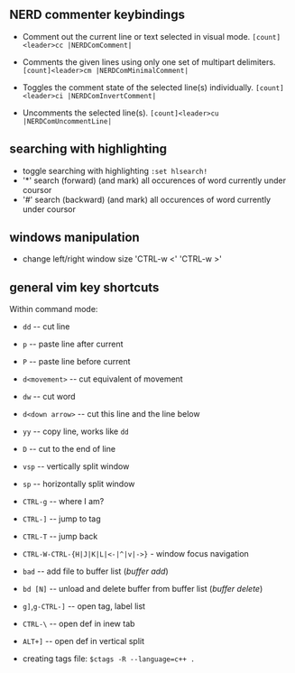 ## NERD commenter keybindings

* Comment out the current line or text selected in visual mode.
    `[count]<leader>cc |NERDComComment|`
  
* Comments the given lines using only one set of multipart delimiters.
    `[count]<leader>cm |NERDComMinimalComment|`

* Toggles the comment state of the selected line(s) individually.
    `[count]<leader>ci |NERDComInvertComment|`

* Uncomments the selected line(s).
    `[count]<leader>cu |NERDComUncommentLine|`

## searching with highlighting
  * toggle searching with highlighting
    `:set hlsearch!`
  * '*' search (forward) (and mark) all occurences of word currently under coursor
  * '#' search (backward) (and mark) all occurences of word currently under coursor

## windows manipulation

* change left/right window size
    'CTRL-w <NUM><'
    'CTRL-w <NUM>>'

## general vim key shortcuts
Within command mode:
* `dd` -- cut line 
* `p` -- paste line after current
* `P` -- paste line before current
* `d<movement>` -- cut equivalent of movement
* `dw` -- cut word
* `d<down arrow>` -- cut this line and the line below
* `yy` -- copy line, works like `dd`
* `D` -- cut to the end of line
* `vsp` -- vertically split window
* `sp` -- horizontally split window
* `CTRL-g` -- where I am?
* `CTRL-]` -- jump to tag
* `CTRL-T` -- jump back
* `CTRL-W-CTRL-{H|J|K|L|<-|^|v|->}` - window focus navigation
* `bad` -- add file to buffer list (_buffer add_)
* `bd [N]` -- unload and delete buffer from buffer list (_buffer delete_)
* `g]`,`g-CTRL-]` -- open tag, label list
* `CTRL-\` -- open def in inew tab
* `ALT+]` -- open def in vertical split

* creating tags file: `$ctags -R --language=c++ .`
